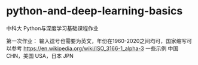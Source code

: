 # python-and-deep-learning-basics
中科大 Python与深度学习基础课程作业

第一次作业：
  输入逗号也需要为英文，年份在1960-2020之间均可，国家缩写可以参考 https://en.wikipedia.org/wiki/ISO_3166-1_alpha-3
  一些示例 中国 CHN，美国 USA，日本 JPN
